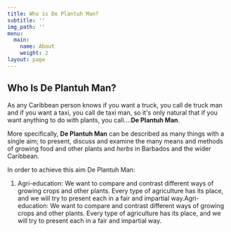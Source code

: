 ```yaml
---
title: Who is De Plantuh Man?
subtitle: ''
img_path: ''
menu:
  main:
    name: About
    weight: 2
layout: page
---
```

## Who Is De Plantuh Man?

As any Caribbean person knows if you want a truck, you call de truck man and if you want a taxi, you call de taxi man, so it's only natural that if you want anything to do with plants, you call....**De Plantuh Man**.

More specifically, **De Plantuh Man** can be described as many things with a single aim; to present, discuss and examine the many means and methods of growing food and other plants and _herbs_ in Barbados and the wider Caribbean. 

In order to achieve this aim De Plantuh Man: 

1. Agri-education: We want to compare and contrast different ways of growing crops and other plants. Every type of agriculture has its place, and we will try to present each in a fair and impartial way.Agri-education: We want to compare and contrast different ways of growing crops and other plants. Every type of agriculture has its place, and we will try to present each in a fair and impartial way.

